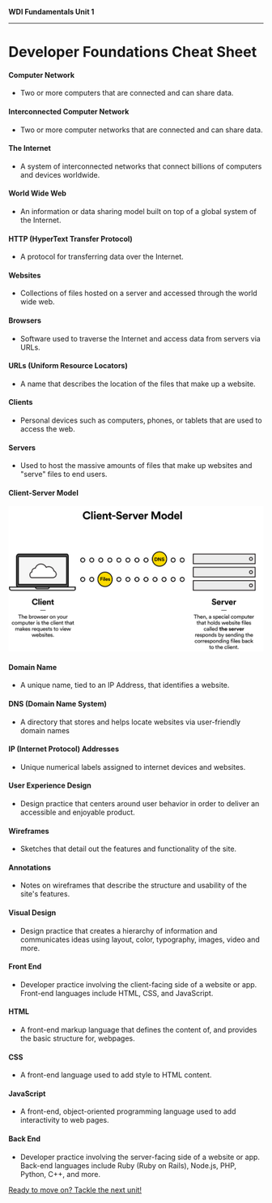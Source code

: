 **WDI Fundamentals Unit 1**

---

# Developer Foundations Cheat Sheet

#### Computer Network
* Two or more computers that are connected and can share data.

#### Interconnected Computer Network
* Two or more computer networks that are connected and can share data.

#### The Internet
* A system of interconnected networks that connect billions of computers and devices worldwide.

#### World Wide Web
* An information or data sharing model built on top of a global system of the Internet.

#### HTTP (HyperText Transfer Protocol)
* A protocol for transferring data over the Internet.

#### Websites
* Collections of files hosted on a server and accessed through the world wide web.

#### Browsers
* Software used to traverse the Internet and access data from servers via URLs.

#### URLs (Uniform Resource Locators)
* A name that describes the location of the files that make up a website.

#### Clients
* Personal devices such as computers, phones, or tablets that are used to access the web.

#### Servers
* Used to host the massive amounts of files that make up websites and "serve" files to end users.

#### Client-Server Model
![](assets/developer-foundations-cheatsheet/client-server.png)

#### Domain Name
* A unique name, tied to an IP Address, that identifies a website.

#### DNS (Domain Name System)
* A directory that stores and helps locate websites via user-friendly domain names

#### IP (Internet Protocol) Addresses
* Unique numerical labels	 assigned to internet devices and websites.


#### User Experience Design
* Design practice that centers around user behavior in order to deliver an accessible and enjoyable product.


#### Wireframes
* Sketches that detail out the features and functionality of the site.


#### Annotations
* Notes on wireframes that describe the structure and usability of the site's features.


#### Visual Design
* Design practice that creates a hierarchy of information and communicates ideas using layout, color, typography, images, video and more.


#### Front End
* Developer practice involving the client-facing side of a website or app. Front-end languages include HTML, CSS, and JavaScript.


#### HTML
* A front-end markup language that defines the content of, and provides the basic structure for, webpages.


#### CSS
* A front-end language used to add style to HTML content. 


#### JavaScript
* A front-end, object-oriented programming language used to add interactivity to web pages.


#### Back End
* Developer practice involving the server-facing side of a website or app. Back-end languages include Ruby (Ruby on Rails), Node.js, PHP, Python, C++, and more.

[Ready to move on? Tackle the next unit!](../02_unit/developer-tools-intro.md)
